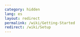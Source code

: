 ```yaml
---
category: hidden
lang: es
layout: redirect
permalink: /wiki/Getting-Started
redirect: /wiki/Setup
---
```


